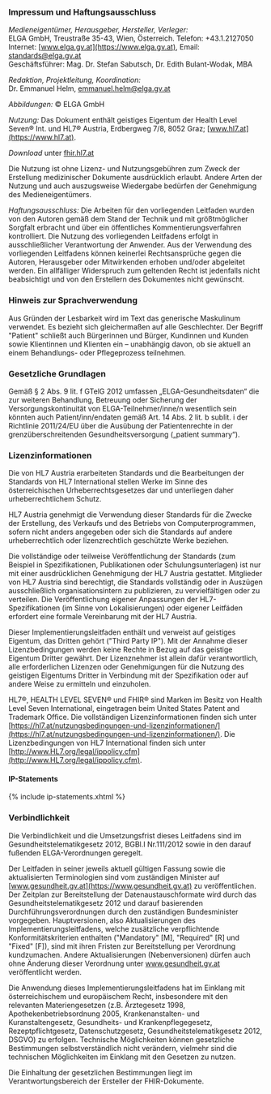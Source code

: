 ### Impressum und Haftungsausschluss

*Medieneigentümer, Herausgeber, Hersteller, Verleger:*<br/>
ELGA GmbH, Treustraße 35-43, Wien, Österreich. Telefon: +43.1.2127050<br/>
Internet: [www.elga.gv.at](https://www.elga.gv.at), Email: [standards@elga.gv.at](mailto:standards@elga.gv.at)<br/>
Geschäftsführer: Mag. Dr. Stefan Sabutsch, Dr. Edith Bulant-Wodak, MBA

*Redaktion, Projektleitung, Koordination:*<br/>
Dr. Emmanuel Helm, [emmanuel.helm@elga.gv.at](mailto:emmanuel.helm@elga.gv.at)

*Abbildungen:* © ELGA GmbH

*Nutzung:* Das Dokument enthält geistiges Eigentum der Health Level Seven® Int. und HL7® Austria, Erdbergweg 7/8, 8052 Graz; [www.hl7.at](https://www.hl7.at).

*Download* unter [fhir.hl7.at](https://fhir.hl7.at)

Die Nutzung ist ohne Lizenz- und Nutzungsgebühren zum Zweck der Erstellung medizinischer Dokumente ausdrücklich erlaubt. Andere Arten der Nutzung und auch auszugsweise Wiedergabe bedürfen der Genehmigung des Medieneigentümers.

*Haftungsausschluss:* Die Arbeiten für den vorliegenden Leitfaden wurden von den Autoren gemäß dem Stand der Technik und mit größtmöglicher Sorgfalt erbracht und über ein öffentliches Kommentierungsverfahren kontrolliert. Die Nutzung des vorliegenden Leitfadens erfolgt in ausschließlicher Verantwortung der Anwender. Aus der Verwendung des vorliegenden Leitfadens können keinerlei Rechtsansprüche gegen die Autoren, Herausgeber oder Mitwirkenden erhoben und/oder abgeleitet werden. Ein allfälliger Widerspruch zum geltenden Recht ist jedenfalls nicht beabsichtigt und von den Erstellern des Dokumentes nicht gewünscht.

### Hinweis zur Sprachverwendung

Aus Gründen der Lesbarkeit wird im Text das generische Maskulinum verwendet. Es bezieht sich gleichermaßen auf alle Geschlechter. Der Begriff "Patient" schließt auch Bürgerinnen und Bürger, Kundinnen und Kunden sowie Klientinnen und Klienten ein – unabhängig davon, ob sie aktuell an einem Behandlungs- oder Pflegeprozess teilnehmen.

### Gesetzliche Grundlagen

Gemäß § 2 Abs. 9 lit. f GTelG 2012 umfassen „ELGA-Gesundheitsdaten“ die zur weiteren Behandlung, Betreuung oder Sicherung der Versorgungskontinuität von ELGA-Teilnehmer/inne/n wesentlich sein könnten auch Patient/inn/endaten gemäß Art. 14 Abs. 2 lit. b sublit. i der Richtlinie 2011/24/EU über die Ausübung der Patientenrechte in der grenzüberschreitenden Gesundheitsversorgung („patient summary“).

### Lizenzinformationen

Die von HL7 Austria erarbeiteten Standards und die Bearbeitungen der Standards von HL7 International stellen Werke im Sinne des österreichischen Urheberrechtsgesetzes dar und unterliegen daher urheberrechtlichem Schutz.

HL7 Austria genehmigt die Verwendung dieser Standards für die Zwecke der Erstellung, des Verkaufs und des Betriebs von Computerprogrammen, sofern nicht anders angegeben oder sich die Standards auf andere urheberrechtlich oder lizenzrechtlich geschützte Werke beziehen.

Die vollständige oder teilweise Veröffentlichung der Standards (zum Beispiel in Spezifikationen, Publikationen oder Schulungsunterlagen) ist nur mit einer ausdrücklichen Genehmigung der HL7 Austria gestattet. Mitglieder von HL7 Austria sind berechtigt, die Standards vollständig oder in Auszügen ausschließlich organisationsintern zu publizieren, zu vervielfältigen oder zu verteilen. Die Veröffentlichung eigener Anpassungen der HL7-Spezifikationen (im Sinne von Lokalisierungen) oder eigener Leitfäden erfordert eine formale Vereinbarung mit der HL7 Austria.

Dieser Implementierungsleitfaden enthält und verweist auf geistiges Eigentum, das Dritten gehört ("Third Party IP"). Mit der Annahme dieser Lizenzbedingungen werden keine Rechte in Bezug auf das geistige Eigentum Dritter gewährt. Der Lizenznehmer ist allein dafür verantwortlich, alle erforderlichen Lizenzen oder Genehmigungen für die Nutzung des geistigen Eigentums Dritter in Verbindung mit der Spezifikation oder auf andere Weise zu ermitteln und einzuholen.

HL7®, HEALTH LEVEL SEVEN® und FHIR® sind Marken im Besitz von Health Level Seven International, eingetragen beim United States Patent and Trademark Office. Die vollständigen Lizenzinformationen finden sich unter [https://hl7.at/nutzungsbedingungen-und-lizenzinformationen/](https://hl7.at/nutzungsbedingungen-und-lizenzinformationen/). Die Lizenzbedingungen von HL7 International finden sich unter [http://www.HL7.org/legal/ippolicy.cfm](http://www.HL7.org/legal/ippolicy.cfm).

#### IP-Statements

{% include ip-statements.xhtml %}

### Verbindlichkeit

Die Verbindlichkeit und die Umsetzungsfrist dieses Leitfadens sind im Gesundheitstelematikgesetz 2012, BGBl.I Nr.111/2012 sowie in den darauf fußenden ELGA-Verordnungen geregelt.

Der Leitfaden in seiner jeweils aktuell gültigen Fassung sowie die aktualisierten Terminologien sind vom zuständigen Minister auf [www.gesundheit.gv.at](https://www.gesundheit.gv.at) zu veröffentlichen. Der Zeitplan zur Bereitstellung der Datenaustauschformate wird durch das Gesundheitstelematikgesetz 2012 und darauf basierenden Durchführungsverordnungen durch den zuständigen Bundesminister vorgegeben. Hauptversionen, also Aktualisierungen des Implementierungsleitfadens, welche zusätzliche verpflichtende Konformitätskriterien enthalten ("Mandatory" [M], "Required" [R] und "Fixed" [F]), sind mit ihren Fristen zur Bereitstellung per Verordnung kundzumachen. Andere Aktualisierungen (Nebenversionen) dürfen auch ohne Änderung dieser Verordnung unter www.gesundheit.gv.at veröffentlicht werden.

Die Anwendung dieses Implementierungsleitfadens hat im Einklang mit österreichischem und europäischem Recht, insbesondere mit den relevanten Materiengesetzen (z.B. Ärztegesetz 1998, Apothekenbetriebsordnung 2005, Krankenanstalten- und Kuranstaltengesetz, Gesundheits- und Krankenpflegegesetz, Rezeptpflichtgesetz, Datenschutzgesetz, Gesundheitstelematikgesetz 2012, DSGVO) zu erfolgen. Technische Möglichkeiten können gesetzliche Bestimmungen selbstverständlich nicht verändern, vielmehr sind die technischen Möglichkeiten im Einklang mit den Gesetzen zu nutzen.

Die Einhaltung der gesetzlichen Bestimmungen liegt im Verantwortungsbereich der Ersteller der FHIR-Dokumente.